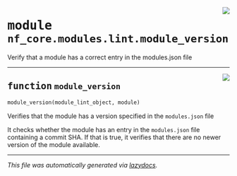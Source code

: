 <!-- markdownlint-disable -->

<a href="../../../../../../tools/nf_core/modules/lint/module_version.py#L0"><img align="right" style="float:right;" src="https://img.shields.io/badge/-source-cccccc?style=flat-square"></a>

# <kbd>module</kbd> `nf_core.modules.lint.module_version`

Verify that a module has a correct entry in the modules.json file

---

<a href="../../../../../../tools/nf_core/modules/lint/module_version.py#L16"><img align="right" style="float:right;" src="https://img.shields.io/badge/-source-cccccc?style=flat-square"></a>

## <kbd>function</kbd> `module_version`

```python
module_version(module_lint_object, module)
```

Verifies that the module has a version specified in the `modules.json` file

It checks whether the module has an entry in the `modules.json` file containing a commit SHA. If that is true, it verifies that there are no newer version of the module available.

---

_This file was automatically generated via [lazydocs](https://github.com/ml-tooling/lazydocs)._
